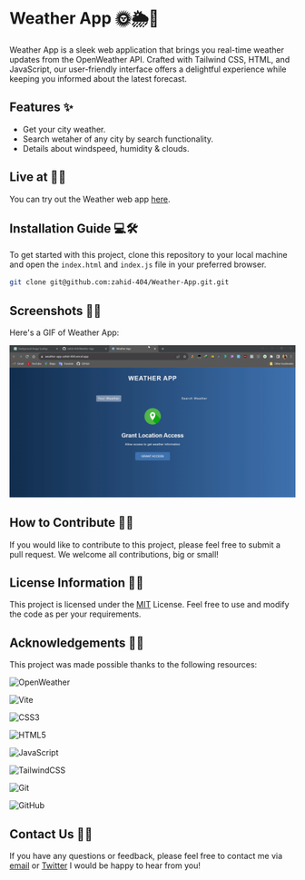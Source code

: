 # Weather App 🌞🌦️🌈

Weather App is a sleek web application that brings you real-time weather updates from the OpenWeather API. 
Crafted with Tailwind CSS, HTML, and JavaScript, our user-friendly interface offers a delightful experience while keeping you informed about the latest forecast.

## Features ✨

- Get your city weather.
- Search wetaher of any city by search functionality.
- Details about windspeed, humidity & clouds.

## Live at 🚀🌐

You can try out the Weather web app [here](https://weather-app-zahid-404.vercel.app/).

## Installation Guide 💻🛠️

To get started with this project, clone this repository to your local machine and open the `index.html` and `index.js` file in your preferred browser.

```sh
git clone git@github.com:zahid-404/Weather-App.git.git
```


## Screenshots 🌄📸
Here's a GIF of Weather App:

![App Screenshot](https://github.com/zahid-404/Weather-App/blob/main/demo.gif)


## How to Contribute 🌟🤝

If you would like to contribute to this project, please feel free to submit a pull request. We welcome all contributions, big or small!



##  License Information 🔏📜

This project is licensed under the [MIT](https://choosealicense.com/licenses/mit/) License. Feel free to use and modify the code as per your requirements.



## Acknowledgements 🌟🙏

This project was made possible thanks to the following resources:


<img src="https://seeklogo.com/images/O/openweather-logo-3CE20F48B5-seeklogo.com.png" alt="OpenWeather" width="100" height="50"><br>


![Vite](https://img.shields.io/badge/vite-%23646CFF.svg?style=for-the-badge&logo=vite&logoColor=white) 

![CSS3](https://img.shields.io/badge/css3-%231572B6.svg?logo=css3&logoColor=white&style=for-the-badge)

![HTML5](https://img.shields.io/badge/html5-%23E34F26.svg?logo=html5&logoColor=white&style=for-the-badge)

![JavaScript](https://img.shields.io/badge/javascript-%23323330.svg?logo=javascript&logoColor=%23F7DF1E&style=for-the-badge)

![TailwindCSS](https://img.shields.io/badge/tailwindcss-%2338B2AC.svg?logo=tailwind-css&logoColor=white&style=for-the-badge)

![Git](https://img.shields.io/badge/git-%23F05033.svg?logo=git&logoColor=white&style=for-the-badge)

![GitHub](https://img.shields.io/badge/github-%23121011.svg?logo=github&logoColor=white&style=for-the-badge)


## Contact Us 📧📞

If you have any questions or feedback, please feel free to contact me via [email](mailto:zahidmohammad495@gmail.com) or [Twitter](https://twitter.com/z495m) I would be happy to hear from you!